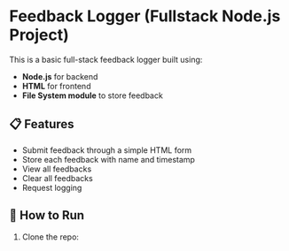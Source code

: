 # Feedback Logger (Fullstack Node.js Project)

This is a basic full-stack feedback logger built using:
- **Node.js** for backend
- **HTML** for frontend
- **File System module** to store feedback

## 📋 Features
- Submit feedback through a simple HTML form
- Store each feedback with name and timestamp
- View all feedbacks
- Clear all feedbacks
- Request logging

## 🚀 How to Run

1. Clone the repo:
